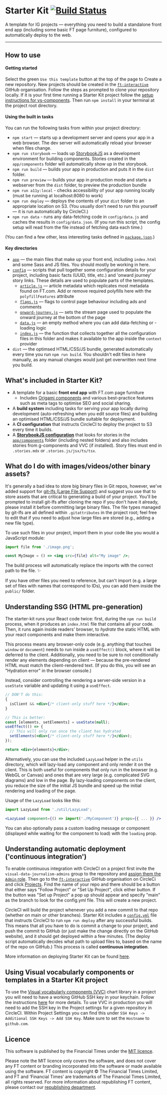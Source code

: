 # Starter Kit [![Build Status][circle-image]][circle-url]

A template for IG projects — everything you need to build a standalone front end app (including some basic FT page furniture), configured to automatically deploy to the web.

---

## How to use

#### Getting started

Select the green `Use this template` button at the top of the page to Create a new repository. New projects should be created in the [`ft-interactive`](https://github.com/ft-interactive/) GitHub organisation. Follow the steps as prompted to clone your repository locally. If it is your first time running a Starter Kit project follow the [setup instructions for vs-components](https://github.com/ft-interactive/vs-components#setup). Then run `npm install` in your terminal at the project root directory.

#### Using the built in tasks

You can run the following tasks from within your project directory:

- `npm start` — starts up a development server and opens your app in a web browser. The dev server will automatically reload your browser when files change.
- `npm run storybook` — loads up [StorybookJS](https://storybook.js.org/) as a development environment for building components. Stories created in the `app/components` folder will automatically show up in the storybook.
- `npm run build` — builds your app in production and puts it in the `dist` folder.
- `npm run preview` — builds your app in production mode and starts a webserver from the `dist` folder, to preview the production bundle
- `npm run a11y:local` - checks accessibility of your app running locally (must be running at localhost:8080 to work)
- `npm run deploy` — deploys the contents of your `dist` folder to an appropriate location on S3. (You usually don't need to run this yourself — it is run automatically by CircleCI.)
- `npm run data` - runs any data-fetching code in `config/data.js` and caches the results in `config/data.json`. (If you run this script, the config setup will read from the file instead of fetching data each time.)

(You can find a few other, less interesting tasks defined in [`package.json`](package.json).)

#### Key directories

- [`app`](app) — the main files that make up your front end, including `index.html` and some Sass and JS files. You should mostly be working in here.
- [`config`](config) — scripts that pull together some configuration details for your project, including basic facts (UUID, title, etc.) and 'onward journey' story links. These details are used to populate parts of the templates.
  - [`article.js`](config/article.js) — article metadata which replicates most metadata found on FT.com. Add or remove required polyfills here with the `polyfillFeatures` attribute
  - [`flags.js`](config/flags.js) — flags to control page behaviour including ads and comments
  - [`onward-journey.js`](config/index.js) — sets the stream page used to populate the onward journey at the bottom of the page
  - [`data.js`](config/data.js) — an empty method where you can add data-fetching or -loading logic
  - [`index.js`](config/index.js) — the function that collects together all the configuration files in this folder and makes it available to the app inside the `context` provider
- `dist` — the optimsed HTML/CSS/JS bundle, generated automatically every time you run `npm run build`. You shouldn't edit files in here manually, as any manual changes would just get overwritten next time you build.

## What's included in Starter Kit?

- A template for a basic **front end app** with FT.com page furniture
  - Includes [Origami components](https://registry.origami.ft.com/components) and various best-practice features such as meta tags to optimise SEO and social sharing.
- A **build system** including tasks for serving your app locally during development (auto-refreshing when you edit source files) and building an optimised HTML/CSS/JS bundle suitable for deployment.
- A **CI configuration** that instructs CircleCI to deploy the project to S3 every time it builds.
- A [**StorybookJS configuration**](.storybook/main.js) that looks for stories in the [`app/components`](app/components) folder (including nested folders) and also includes stories from g-components and VVC (if installed). Story files must end in `.stories.mdx` or `.stories.js/jsx/ts/tsx`.

## What do I do with images/videos/other binary assets?

It's generally a bad idea to store big binary files in Git repos, however, we've added support for [git-lfs (Large File Support)](https://git-lfs.github.com/) and suggest you use that to store assets
that are critical to generating a build of your project. You'll be prompted to install git-lfs after cloning the repo if you don't have it already, please install it before committing large binary files.
The file types managed by git-lfs are all defined within `.gitattributes` in the project root; feel free to edit that if you need to adjust how large files are stored (e.g., adding a new file type).

To use such files in your project, import them in your code like you would a JavaScript module:

```jsx
import file from './image.png';

const MyImage = () => <img src={file} alt="My image" />;
```

The build process will automatically replace the imports with the correct path to the file. ✨

If you have other files you need to reference, but can't import (e.g. a large set of files with names that correspond to IDs), you can add them inside the `public/` folder.

## Understanding SSG (HTML pre-generation)

The starter-kit runs your React code twice: first, during the `npm run build` process, when it produces an `index.html` file that contains all your code.
Then, it runs again inside readers' browser, to _hydrate_ the static HTML with your react components and make them interactive.

This process means any browser-only code (e.g. anything that touches `window` or `document`) needs to run inside a `useEffect()` block, where it will be deferred to the client. Additionally,
you need to be sure to not conditionally render any elements depending on client — because the pre-rendered HTML must match the client-rendered text. (If you do this, you will see an "Hydration error"
in the browser console.)

Instead, consider controlling the rendering a server-side version in a `useState` variable and updating it using a `useEffect`.

```jsx
// DON'T do this:
{
  isClient && <div>{/* client-only stuff here */}</div>;
}

// This is better:
const [elements, setElements] = useState(null);
useEffect(() => {
  // This will only run once the client has hydrated
  setElements(<div>{/* client-only stuff here */}</div>);
});

return <div>{elements}</div>;
```

Alternatively, you can use the included `LazyLoad` helper in the `utils` directory, which will lazy-load any component and only render it on the client. This is both useful for components
that only run in the browser (e.g. WebGL or Canvas) and ones that are very large (e.g. complicated SVG diagrams) and low in the page. By lazy-loading components on the client, you reduce the size
of the initial JS bundle and speed up the initial rendering and loading of the page.

Usage of the `LazyLoad` looks like this:

```jsx
import LazyLoad from './util/LazyLoad';

<LazyLoad component={() => import('./MyComponent')} props={{ ... }} />
```

You can also optionally pass a custom loading message or component (displayed while waiting for the component to load) with the `loading` prop.

## Understanding automatic deployment ('continuous integration')

To enable continuous integration with CircleCI on a project first invite the `visual-data-journalism-admins` group to the repository and [assign them the `Admin` role](https://docs.github.com/en/github/administering-a-repository/managing-repository-settings/managing-teams-and-people-with-access-to-your-repository#inviting-a-team-or-person). Then go to the [`ft-interactive`](https://github.com/ft-interactive/) GitHub organisation on CircleCi and click [Projects](https://app.circleci.com/projects/project-dashboard/github/ft-interactive/). Find the name of your repo and there should be a button that either says "Follow Project" or "Set Up Project", click either button. If the button was "Set up Project" a pop up should appear and specify "main" as the branch to look for the config.yml file. This will create a new project.

CircleCI will build the project whenever you add a new commit to that repo (whether on main or other branches). Starter Kit includes a [`config.yml`](.circleci/config.yml) file that instructs CircleCI to run `npm run deploy` after any successful builds. This means that all you have to do is commit a change to your project, and push the commit to GitHub (or just make the change directly on the GitHub website), and it should get deployed within a few minutes. (The deploy script automatically decides what path to upload files to, based on the name of the repo on GitHub.) This process is called **continuous integration**.

More information on deploying Starter Kit can be found [here](https://github.com/Financial-Times/visual-data-playbook/blob/main/publishing-workflow/ig-page-workflow.md#deploying).

## Using Visual vocabularly components or templates in a Starter Kit project

To use the [Visual vocabularly components (VVC)](https://github.com/Financial-Times/visual-vocabulary-components) chart library in a project you will need to have a working GitHub SSH key in your keychain. Follow the instructions [here](https://github.com/Financial-Times/visual-vocabulary-components#integrating-vvc-into-a-project) for more details. To use VVC in production you will need to add the SSH key in the Project settings for a given repository in CircleCI. Within Project Settings you can find this under `SSH Keys -> Additional SSH Keys -> Add SSH Key`. Make sure to set the `Hostname` to `github.com`.

## Licence

This software is published by the Financial Times under the [MIT licence](https://opensource.org/licenses/MIT).

Please note the MIT licence only covers the software, and does not cover any FT content or branding incorporated into the software or made available using the software. FT content is copyright © The Financial Times Limited, and FT and ‘Financial Times’ are trademarks of The Financial Times Limited, all rights reserved. For more information about republishing FT content, please contact our [republishing department](https://ft.com/republishing).

<!-- badge URLs -->

[circle-url]: https://circleci.com/gh/ft-interactive/starter-kit
[circle-image]: https://circleci.com/gh/ft-interactive/starter-kit/tree/main.svg?style=shield
[dependencyci-url]: https://dependencyci.com/github/ft-interactive/starter-kit
[dependencyci-image]: https://dependencyci.com/github/ft-interactive/starter-kit/badge
